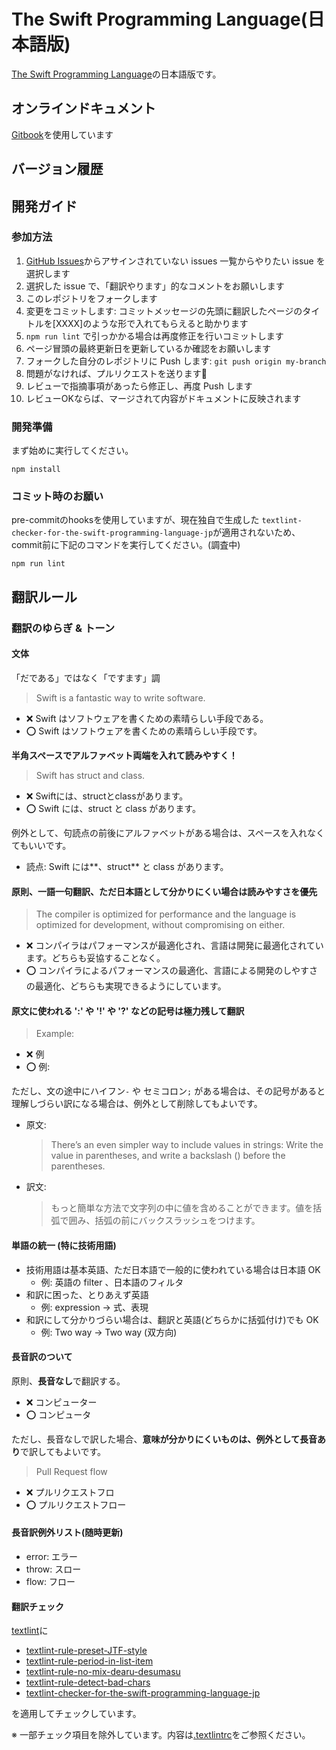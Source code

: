 # The Swift Programming Language\(日本語版\)

[The Swift Programming Language](https://docs.swift.org/swift-book/)の日本語版です。

## オンラインドキュメント

[Gitbook](https://www.gitbook.com)を使用しています

## バージョン履歴

## 開発ガイド

### 参加方法

1. [GitHub Issues](https://github.com/stzn/the-swift-programming-language-jp/issues)からアサインされていない issues 一覧からやりたい issue を選択します
2. 選択した issue で、「翻訳やります」的なコメントをお願いします
3. このレポジトリをフォークします
4. 変更をコミットします: コミットメッセージの先頭に翻訳したページのタイトルを[XXXX]のような形で入れてもらえると助かります
5. `npm run lint` で引っかかる場合は再度修正を行いコミットします
6. ページ冒頭の最終更新日を更新しているか確認をお願いします
7. フォークした自分のレポジトリに Push します: `git push origin my-branch`
8. 問題がなければ、プルリクエストを送ります
9. レビューで指摘事項があったら修正し、再度 Push します
10. レビューOKならば、マージされて内容がドキュメントに反映されます

### 開発準備

まず始めに実行してください。

```shell
npm install
```

### コミット時のお願い

pre-commitのhooksを使用していますが、現在独自で生成した  `textlint-checker-for-the-swift-programming-language-jp`が適用されないため、commit前に下記のコマンドを実行してください。(調査中)

```shell
npm run lint
```

## 翻訳ルール

### 翻訳のゆらぎ & トーン

#### **文体**

「だである」ではなく「ですます」調

> Swift is a fantastic way to write software.

* ❌ Swift はソフトウェアを書くための素晴らしい手段である。
* ⭕️ Swift はソフトウェアを書くための素晴らしい手段です。

**半角スペースでアルファベット両端を入れて読みやすく！**

> Swift has struct and class.

* ❌ Swiftには、structとclassがあります。
* ⭕️ Swift には、struct と class があります。

例外として、句読点の前後にアルファベットがある場合は、スペースを入れなくてもいいです。

* 読点: Swift には**、struct** と class があります。

#### **原則、一語一句翻訳、ただ日本語として分かりにくい場合は読みやすさを優先**

> The compiler is optimized for performance and the language is optimized for development, without compromising on either.

* ❌ コンパイラはパフォーマンスが最適化され、言語は開発に最適化されています。どちらも妥協することなく。
* ⭕️ コンパイラによるパフォーマンスの最適化、言語による開発のしやすさの最適化、どちらも実現できるようにしています。

#### **原文に使われる ':' や '!' や '?' などの記号は極力残して翻訳**

> Example:

* ❌ 例
* ⭕️ 例:

ただし、文の途中にハイフン`-` や セミコロン`;` がある場合は、その記号があると理解しづらい訳になる場合は、例外として削除してもよいです。

* 原文:

  > There’s an even simpler way to include values in strings: Write the value in parentheses, and write a backslash \(\) before the parentheses.

* 訳文:

  > もっと簡単な方法で文字列の中に値を含めることができます。値を括弧で囲み、括弧の前にバックスラッシュをつけます。

#### **単語の統一 \(特に技術用語\)**

* 技術用語は基本英語、ただ日本語で一般的に使われている場合は日本語 OK
  * 例: 英語の filter 、日本語のフィルタ
* 和訳に困った、とりあえず英語
  * 例: expression -&gt; 式、表現
* 和訳にして分かりづらい場合は、翻訳と英語\(どちらかに括弧付け\)でも OK
  * 例: Two way -&gt; Two way \(双方向\)

#### **長音訳のついて**

原則、**長音なし**で翻訳する。

* ❌ コンピューター
* ⭕️ コンピュータ

ただし、長音なしで訳した場合、**意味が分かりにくいものは、例外として長音あり**で訳してもよいです。

> Pull Request flow

* ❌ プルリクエストフロ
* ⭕️ プルリクエストフロー

#### **長音訳例外リスト\(随時更新\)**

* error: エラー
* throw: スロー
* flow: フロー

#### 翻訳チェック

[textlint](https://github.com/textlint/textlint)に

* [textlint-rule-preset-JTF-style](https://github.com/textlint-ja/textlint-rule-preset-JTF-style)
* [textlint-rule-period-in-list-item](https://github.com/textlint-rule/textlint-rule-period-in-list-item)
* [textlint-rule-no-mix-dearu-desumasu](https://github.com/textlint-ja/textlint-rule-no-mix-dearu-desumasu)
* [textlint-rule-detect-bad-chars](https://github.com/magitek-telescope/textlint-rule-detect-bad-chars)
* [textlint-checker-for-the-swift-programming-language-jp](https://github.com/stzn/textlint-checker-for-the-swift-programming-language-jp)

を適用してチェックしています。

※ 一部チェック項目を除外しています。内容は[.textlintrc](https://github.com/stzn/the-swift-programming-language-jp/blob/master/.textlintrc)をご参照ください。
